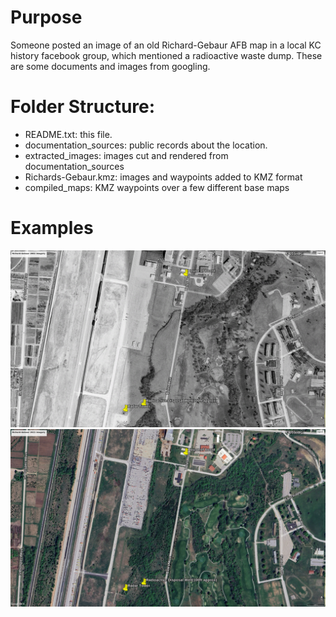 # Purpose
Someone posted an image of an old Richard-Gebaur AFB map
in a local KC history facebook group, which mentioned a radioactive
waste dump. These are some documents and images from googling.

# Folder Structure:

- README.txt: this file.
- documentation_sources: public records about the location.
- extracted_images: images cut and rendered from documentation_sources
- Richards-Gebaur.kmz: images and waypoints added to KMZ format
- compiled_maps: KMZ waypoints over a few different base maps
	
# Examples

![2002](compiled_maps/Richards_Gebaur2002.jpg)
![2023](compiled_maps/Richards_Gebaur2023.jpg)

